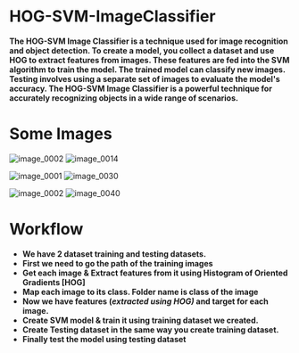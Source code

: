 # HOG-SVM-ImageClassifier
**The HOG-SVM Image Classifier is a technique used for image recognition and object detection. To create a model, you collect a dataset and use HOG to extract features from images. These features are fed into the SVM algorithm to train the model. The trained model can classify new images. Testing involves using a separate set of images to evaluate the model's accuracy. The HOG-SVM Image Classifier is a powerful technique for accurately recognizing objects in a wide range of scenarios.**

# Some Images
![image_0002](https://github.com/Abdelrhman-Sayed70/HOG-SVM-ImageClassifier/assets/99830416/90f929c3-a7e4-4b0e-894f-bdd4e94b8cdd)
![image_0014](https://github.com/Abdelrhman-Sayed70/HOG-SVM-ImageClassifier/assets/99830416/4187e1e0-5b6b-43d4-83d3-2c4e35e9ab6a)

![image_0001](https://github.com/Abdelrhman-Sayed70/HOG-SVM-ImageClassifier/assets/99830416/25235865-47f3-44dc-a403-58b528c3a35a)
![image_0030](https://github.com/Abdelrhman-Sayed70/HOG-SVM-ImageClassifier/assets/99830416/797a59a2-23de-40ad-b67c-817b185aeb68)

![image_0002](https://github.com/Abdelrhman-Sayed70/HOG-SVM-ImageClassifier/assets/99830416/ce4a0a50-4403-4f4e-b58b-f91d2b695718)
![image_0040](https://github.com/Abdelrhman-Sayed70/HOG-SVM-ImageClassifier/assets/99830416/e0c09b8e-2e2e-4259-9c83-08ca5b45a1ae)

# Workflow
- **We have 2 dataset training and testing datasets.**
- **First we need to go the path of the training images**
- **Get each image & Extract features from it using Histogram of Oriented Gradients [HOG]**
- **Map each image to its class. Folder name is class of the image**
- **Now we have features (_extracted using HOG)_ and target for each image.**
- **Create SVM model & train it using training dataset we created.**
- **Create Testing dataset in the same way you create training dataset.**
- **Finally test the model using testing dataset**
